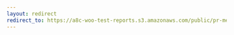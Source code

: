```yaml
---
layout: redirect
redirect_to: https://a8c-woo-test-reports.s3.amazonaws.com/public/pr-merge/40309/e2e/index.html
---
```

